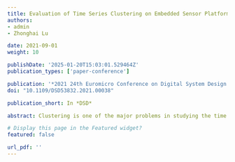 ```yaml
---
title: Evaluation of Time Series Clustering on Embedded Sensor Platform
authors:
- admin
- Zhonghai Lu

date: 2021-09-01
weight: 10

publishDate: '2025-01-20T15:03:01.529464Z'
publication_types: ['paper-conference']

publication: '*2021 24th Euromicro Conference on Digital System Design (DSD)*'
doi: "10.1109/DSD53832.2021.00038"

publication_short: In *DSD*

abstract: Clustering is one of the major problems in studying the time series data, while solving this problem on the embedded platform is almost absent because of the limitation of computational resources on the edge. In this paper, two typical clustering algorithms, K-means and Self-Organizing Map (SOM), together with Euclidean distance measurement and dynamic time warping (DTW) are studied to verify their feasibility on an embedded sensor platform. For the given datasets, the models are trained on a computer and moved to an ESP32 microprocessor for inference. It is found that the SOM achieves similar accuracy compared with K-means, while its inference process takes a longer time. The experiment results show that a sample with 300 data points can be clustered into 12 clusters within 40 ms by SOM with the DTW model, while the fastest model can run at around 2 ms using K-means with Euclidean distance model. In other words, it can process the data collected from 40 sensors per second in 680 ms. The clustering function can be scheduled with the realtime data acquisition and transmission tasks. The performance gathered supports that it is feasible to deploy the time series clustering model on the embedded sensor platform.

# Display this page in the Featured widget?
featured: false

url_pdf: ''
---
```

